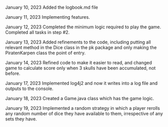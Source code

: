 January 10, 2023
Added the logbook.md file

January 11, 2023
Implementing features.

January 12, 2023
Completed the minimum logic required to play the game. Completed all tasks in step #2.

January 13, 2023
Added refinements to the code, including putting all relevant method in the Dice class in the pk package and only making the PiratenKarpen class the point of entry.

January 14, 2023
Refined code to make it easier to read, and changed game to calculate score only when 3 skulls have been accumulated, not before.

January 17, 2023
Implemented log4j2 and now it writes into a log file and outputs to the console.

January 18, 2023
Created a Game.java class which has the game logic.

January 19, 2023
Implemented a random strategy in which a player rerolls any random number of dice they have available to them, irrespective of any sets they have.
